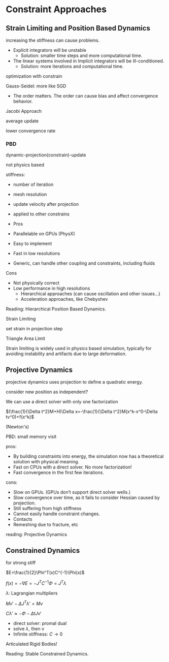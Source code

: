 # Constraint Approaches

## Strain Limiting and Position Based Dynamics

increasing the stiffness can cause problems.

-  Explicit integrators will be unstable
   -  Solution: smaller time steps and more computational time.
-  The linear systems involved in Implicit integrators will be ill-conditioned.
   -  Solution: more iterations and computational time.

optimization with constrain

Gauss-Seidel: more like SGD

- The order matters. The order can cause bias and affect convergence behavior.

Jacobi Approach

average update

lower convergence rate

### PBD

dynamic-projection(constrain)-update

not physics based

stiffness:

- number of iteration
- mesh resolution
- update velocity after projection
- applied to other constrains

- Pros
- Parallelable on GPUs (PhysX) 
- Easy to implement 
- Fast in low resolutions 
- Generic, can handle other coupling and constraints, including fluids

Cons
- Not physically correct 
- Low performance in high resolutions 
  - Hierarchical approaches (can cause oscillation and other issues…)
  - Acceleration approaches, like Chebyshev

Reading: Hierarchical Position Based Dynamics.

Strain Limiting

set strain in projection step

Triangle Area Limit

Strain limiting is widely used in physics based simulation, typically for avoiding instability and artifacts due to large deformation.

## Projective Dynamics

projective dynamics uses projection to define a quadratic energy.

consider new position as independent?

We can use a direct solver with only one factorization

$(\frac{1}{\Delta t^2}M+H)\Delta x=-\frac{1}{\Delta t^2}M(x^k-x^0-\Delta tv^0)+f(x^k)$

(Newton's)

PBD: small memory visit

pros:

- By building constraints into energy, the simulation now has a theoretical solution with physical meaning.
- Fast on CPUs with a direct solver. No more factorization!
- Fast convergence in the first few iterations.

cons:

- Slow on GPUs. (GPUs don’t support direct solver wells.)
- Slow convergence over time, as it fails to consider Hessian caused by projection.
- Still suffering from high stiffness
- Cannot easily handle constraint changes.
- Contacts
- Remeshing due to fracture, etc

reading: Projective Dynamics

## Constrained Dynamics

for strong stiff

$E=\frac{1}{2}\Phi^T(x)C^{-1}\Phi(x)$

$f(x)=-\nabla E=-J^TC^{-1}\Phi=J^T\lambda$

$\lambda$: Lagrangian multipliers

$Mv'-\Delta J^T\lambda'=Mv$

$C\lambda'\approx -\Phi-\Delta tJv'$

- direct solver: promal dual
- solve $\lambda$, then v
- Infinite stiffness: $C\to 0$

Articulated Rigid Bodies!

Reading: Stable Constrained Dynamics.
